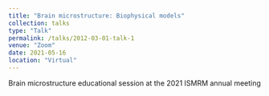 ```yaml
---
title: "Brain microstructure: Biophysical models"
collection: talks
type: "Talk"
permalink: /talks/2012-03-01-talk-1
venue: "Zoom"
date: 2021-05-16
location: "Virtual"
---
```


Brain microstructure educational session at the 2021 ISMRM annual meeting
